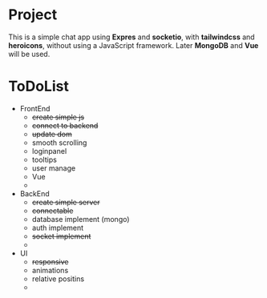 # Project
This is a simple chat app using **Expres** and **socketio**, with **tailwindcss** and **heroicons**, without using a JavaScript framework. Later **MongoDB** and **Vue** will be used.

# ToDoList
- FrontEnd
    - ~~create simple js~~
    - ~~connect to backend~~
    - ~~update dom~~
    - smooth scrolling
    - loginpanel
    - tooltips
    - user manage
    - Vue
    - 
- BackEnd
    - ~~create simple server~~
    - ~~connectable~~
    - database implement (mongo)
    - auth implement
    - ~~socket implement~~ 
    - 
- UI
    - ~~responsive~~
    - animations
    - relative positins
    -
